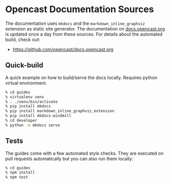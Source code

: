 Opencast Documentation Sources
==============================

The documentation uses `mkdocs` and the `markdown_inline_graphviz` extension as static site generator. The documentation
on [docs.opencast.org](https://docs.opencast.org) is updated once a day from these sources. For details about the
automated build, check out:

- <https://github.com/opencast/docs.opencast.org>


Quick-build
-----------

A quick example on how to build/serve the docs locally.
Requires python virtual environment.

```sh
% cd guides
% virtualenv venv
% . ./venv/bin/activate
% pip install mkdocs
% pip install markdown_inline_graphviz_extension
% pip install mkdocs-windmill
% cd developer
% python -m mkdocs serve
```


Tests
-----

The guides come with a few automated style checks. They are executed on pull requests automatically but you can also run
them locally:

```sh
% cd guides
% npm install
% npm test
```
